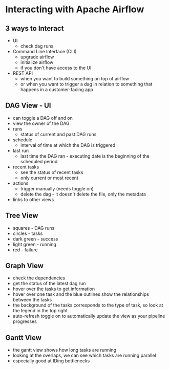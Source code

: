 # Interacting with Apache Airflow

## 3 ways to Interact

- UI
  - check dag runs
- Command Line Interface (CLI)
  - upgrade airflow
  - initialize airflow
  - if you don't have access to the UI
- REST API
  - when you want to build something on top of airflow
  - or when you want to trigger a dag in relation to something that happens in a customer-facing app

## DAG View - UI

- can toggle a DAG off and on
- view the owner of the DAG
- runs
  - status of current and past DAG runs
- schedule
  - interval of time at which the DAG is triggered
- last run
  - last time the DAG ran - executing date is the beginning of the scheduled period
- recent tasks
  - see the status of recent tasks
  - only current or most recent
- actions
  - trigger manually (needs toggle on)
  - delete the dag - it doesn't delete the file, only the metadata
- links to other views

## Tree View

- squares - DAG runs
- circles - tasks
- dark green - success
- light green - running
- red - failure

## Graph View

- check the dependencies
- get the status of the latest dag run
- hover over the tasks to get information
- hover over one task and the blue outlines show the relationships between the tasks
- the background of the tasks corresponds to the type of task, so look at the legend in the top right
- auto-refresh toggle on to automatically update the view as your pipeline progresses

## Gantt View

- the gantt view shows how long tasks are running
- looking at the overlaps, we can see which tasks are running parallel
- especially good at IDing bottlenecks
